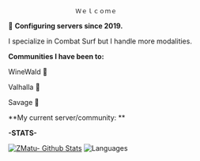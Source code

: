 
                                                                                          
				       Ｗｅｌｃｏｍｅ
				       
🌱 **Configuring servers since 2019.**

I specialize in Combat Surf but I handle more modalities.

**Communities I have been to:**

WineWald  💞️

Valhalla  💞️

Savage    💞️


**My current server/community: **



**-STATS-**



[![ZMatu- Github Stats](https://github-readme-stats.vercel.app/api?username=ZMatu)](https://github.com/anuraghazra/github-readme-stats) ![Languages](https://github-readme-stats.vercel.app/api/top-langs/?username=ZMatu&langs_count=20&theme=radical)
